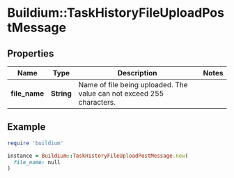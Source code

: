 # Buildium::TaskHistoryFileUploadPostMessage

## Properties

| Name | Type | Description | Notes |
| ---- | ---- | ----------- | ----- |
| **file_name** | **String** | Name of file being uploaded. The value can not exceed 255 characters. |  |

## Example

```ruby
require 'buildium'

instance = Buildium::TaskHistoryFileUploadPostMessage.new(
  file_name: null
)
```

